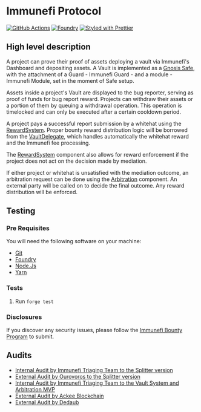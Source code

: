 # Immunefi Protocol

[![GitHub Actions][gha-badge]][gha] [![Foundry][foundry-badge]][foundry]
[![Styled with Prettier][prettier-badge]][prettier]

[gha]: https://github.com/immunefi-team/vaults/actions
[gha-badge]: https://github.com/immunefi-team/vaults/actions/workflows/ci.yml/badge.svg
[foundry]: https://getfoundry.sh/
[foundry-badge]: https://img.shields.io/badge/Built%20with-Foundry-FFDB1C.svg
[prettier]: https://prettier.io
[prettier-badge]: https://img.shields.io/badge/Code_Style-Prettier-ff69b4.svg


## High level description

A project can prove their proof of assets deploying a vault via Immunefi's Dashboard and depositing assets. A Vault is implemented as a [Gnosis Safe](https://github.com/safe-global/safe-contracts), with the attachment of a Guard - Immunefi Guard - and a module - Immunefi Module, set in the moment of Safe setup.

Assets inside a project's Vault are displayed to the bug reporter, serving as proof of funds for bug report reward. Projects can withdraw their assets or a portion of them by queuing a withdrawal operation. This operation is timelocked and can only be executed after a certain cooldown period.

A project pays a successful report submission by a whitehat using the [RewardSystem](./src/RewardSystem.sol). Proper bounty reward distribution logic will be borrowed from the [VaultDelegate](./src/common/VaultDelegate.sol), which handles automatically the whitehat reward and the Immunefi fee processing.

The [RewardSystem](./src/RewardSystem.sol) component also allows for reward enforcement if the project does not act on the decision made by mediation.

If either project or whitehat is unsatisfied with the mediation outcome, an arbitration request can be done using the [Arbitration](./src/Arbitration.sol) component. An external party will be called on to decide the final outcome. Any reward distribution will be enforced.

## Testing

### Pre Requisites

You will need the following software on your machine:

- [Git](https://git-scm.com/downloads)
- [Foundry](https://github.com/foundry-rs/foundry)
- [Node.Js](https://nodejs.org/en/download/)
- [Yarn](https://yarnpkg.com/)

### Tests

1. Run `forge test`

### Disclosures

If you discover any security issues, please follow the [Immunefi Bounty Program](https://immunefi.com/bounty/immunefi/) to submit.

## Audits

- [Internal Audit by Immunefi Triaging Team to the Splitter version](./audits/2023-02-03%20-%20Immunefi%20-%20Internal%20Audit%20of%20the%20Vaults%20system.pdf)
- [External Audit by Ourovoros to the Splitter version](./audits/2023-02-13%20-%20Ourovoros%20Audit.md)
- [Internal Audit by Immunefi Triaging Team to the Vault System and Arbitration MVP](./audits/2023-06-06%20-%20Immunefi%20-%20Internal%20Audit%20of%20the%20Vault%20System%20and%20Arbitration%20MVP.pdf)
- [External Audit by Ackee Blockchain](./audits/ackee-blockchain-immunefi-vault-final-report.pdf)
- [External Audit by Dedaub](./audits/dedaub-arbitration-immunefi-report.pdf)
